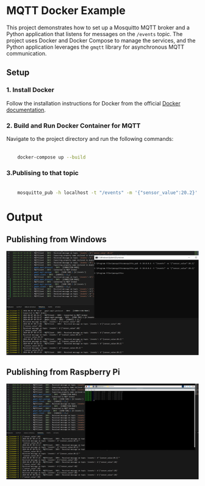 # MQTT Docker Example

This project demonstrates how to set up a Mosquitto MQTT broker and a Python application that listens for messages on the `/events` topic. The project uses Docker and Docker Compose to manage the services, and the Python application leverages the `gmqtt` library for asynchronous MQTT communication.

## Setup

### 1. Install Docker

Follow the installation instructions for Docker from the official [Docker documentation](https://docs.docker.com/desktop/install/windows-install/).

### 2. Build and Run Docker Container for MQTT

Navigate to the project directory and run the following commands:

```bash

    docker-compose up --build

```

### 3.Publising to that topic
```bash

    mosquitto_pub -h localhost -t "/events" -m '{"sensor_value":20.2}'


```
# Output
## Publishing from Windows

![plot](./Screenshot/Screenshot1.png)

## Publishing from Raspberry Pi

![plot](./Screenshot/Screenshot2.png)